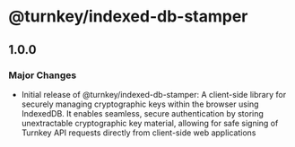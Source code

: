 # @turnkey/indexed-db-stamper

## 1.0.0

### Major Changes

- Initial release of @turnkey/indexed-db-stamper: A client-side library for securely managing cryptographic keys within the browser using IndexedDB. It enables seamless, secure authentication by storing unextractable cryptographic key material, allowing for safe signing of Turnkey API requests directly from client-side web applications
